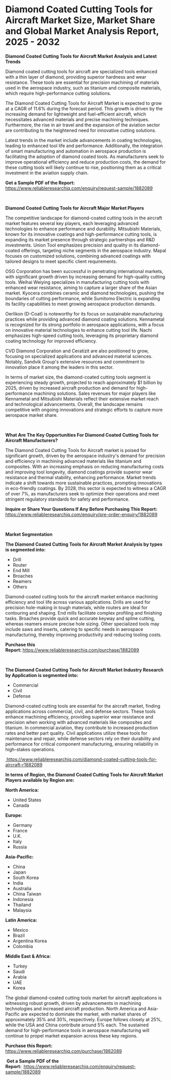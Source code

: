 <p><h1>Diamond Coated Cutting Tools for Aircraft Market Size, Market Share and Global Market Analysis Report, 2025 - 2032</h1></p><p><strong>Diamond Coated Cutting Tools for Aircraft Market Analysis and Latest Trends</strong></p>
<p><p>Diamond coated cutting tools for aircraft are specialized tools enhanced with a thin layer of diamond, providing superior hardness and wear resistance. These tools are essential for precision machining of materials used in the aerospace industry, such as titanium and composite materials, which require high-performance cutting solutions.</p><p>The Diamond Coated Cutting Tools for Aircraft Market is expected to grow at a CAGR of 11.6% during the forecast period. This growth is driven by the increasing demand for lightweight and fuel-efficient aircraft, which necessitates advanced materials and precise machining techniques. Furthermore, the rise in air travel and the expansion of the aviation sector are contributing to the heightened need for innovative cutting solutions.</p><p>Latest trends in the market include advancements in coating technologies, leading to enhanced tool life and performance. Additionally, the integration of smart manufacturing and automation in aerospace production is facilitating the adoption of diamond coated tools. As manufacturers seek to improve operational efficiency and reduce production costs, the demand for these cutting tools will likely continue to rise, positioning them as a critical investment in the aviation supply chain.</p></p>
<p><strong>Get a Sample PDF of the Report:&nbsp;</strong> <a href="https://www.reliableresearchiq.com/enquiry/request-sample/1882089?utm_campaign=2333&utm_medium=2&utm_source=Github&utm_content=ia&utm_term=12042025&utm_id=diamond-coated-cutting-tools-for-aircraft">https://www.reliableresearchiq.com/enquiry/request-sample/1882089</a></p>
<p>&nbsp;</p>
<p><strong>Diamond Coated Cutting Tools for Aircraft Major Market Players</strong></p>
<p><p>The competitive landscape for diamond-coated cutting tools in the aircraft market features several key players, each leveraging advanced technologies to enhance performance and durability. Mitsubishi Materials, known for its innovative coatings and high-performance cutting tools, is expanding its market presence through strategic partnerships and R&D investments. Union Tool emphasizes precision and quality in its diamond-coated offerings, targeting niche segments in the aerospace industry. Mapal focuses on customized solutions, combining advanced coatings with tailored designs to meet specific client requirements.</p><p>OSG Corporation has been successful in penetrating international markets, with significant growth driven by increasing demand for high-quality cutting tools. Weihai Weiying specializes in manufacturing cutting tools with enhanced wear resistance, aiming to capture a larger share of the Asian market. Kyocera combines ceramic and diamond technologies, pushing the boundaries of cutting performance, while Sumitomo Electric is expanding its facility capabilities to meet growing aerospace production demands.</p><p>Oerlikon (D-Coat) is noteworthy for its focus on sustainable manufacturing practices while providing advanced diamond coating solutions. Kennametal is recognized for its strong portfolio in aerospace applications, with a focus on innovative material technologies to enhance cutting tool life. Nachi emphasizes high-speed cutting tools, leveraging its proprietary diamond coating technology for improved efficiency.</p><p>CVD Diamond Corporation and Ceratizit are also positioned to grow, focusing on specialized applications and advanced material sciences. Notably, Sandvik Group's extensive resources and commitment to innovation place it among the leaders in this sector.</p><p>In terms of market size, the diamond-coated cutting tools segment is experiencing steady growth, projected to reach approximately $1 billion by 2025, driven by increased aircraft production and demand for high-performance machining solutions. Sales revenues for major players like Kennametal and Mitsubishi Materials reflect their extensive market reach and technological advancements. Overall, the landscape remains competitive with ongoing innovations and strategic efforts to capture more aerospace market share.</p></p>
<p>&nbsp;</p>
<p><strong>What Are The Key Opportunities For Diamond Coated Cutting Tools for Aircraft Manufacturers?</strong></p>
<p><p>The Diamond Coated Cutting Tools for Aircraft market is poised for significant growth, driven by the aerospace industry's demand for precision and efficiency in machining advanced materials like titanium and composites. With an increasing emphasis on reducing manufacturing costs and improving tool longevity, diamond coatings provide superior wear resistance and thermal stability, enhancing performance. Market trends indicate a shift towards more sustainable practices, prompting innovations in eco-friendly coatings. By 2028, this sector is expected to witness a CAGR of over 7%, as manufacturers seek to optimize their operations and meet stringent regulatory standards for safety and performance.</p></p>
<p><strong>Inquire or Share Your Questions If Any Before Purchasing This Report:</strong> <a href="https://www.reliableresearchiq.com/enquiry/pre-order-enquiry/1882089?utm_campaign=2333&utm_medium=2&utm_source=Github&utm_content=ia&utm_term=12042025&utm_id=diamond-coated-cutting-tools-for-aircraft">https://www.reliableresearchiq.com/enquiry/pre-order-enquiry/1882089</a></p>
<p>&nbsp;</p>
<p><strong>Market Segmentation</strong></p>
<p><strong>The Diamond Coated Cutting Tools for Aircraft Market Analysis by types is segmented into:</strong></p>
<p><ul><li>Drill</li><li>Router</li><li>End Mill</li><li>Broaches</li><li>Reamers</li><li>Others</li></ul></p>
<p><p>Diamond-coated cutting tools for the aircraft market enhance machining efficiency and tool life across various applications. Drills are used for precision hole-making in tough materials, while routers are ideal for contouring and shaping. End mills facilitate complex profiling and finishing tasks. Broaches provide quick and accurate keyway and spline cutting, whereas reamers ensure precise hole sizing. Other specialized tools may include saws and inserts, catering to specific needs in aerospace manufacturing, thereby improving productivity and reducing tooling costs.</p></p>
<p><strong>Purchase this Report:&nbsp;</strong><a href="https://www.reliableresearchiq.com/purchase/1882089?utm_campaign=2333&utm_medium=2&utm_source=Github&utm_content=ia&utm_term=12042025&utm_id=diamond-coated-cutting-tools-for-aircraft">https://www.reliableresearchiq.com/purchase/1882089</a></p>
<p>&nbsp;</p>
<p><strong>The Diamond Coated Cutting Tools for Aircraft Market Industry Research by Application is segmented into:</strong></p>
<p><ul><li>Commercial</li><li>Civil</li><li>Defense</li></ul></p>
<p><p>Diamond-coated cutting tools are essential for the aircraft market, finding applications across commercial, civil, and defense sectors. These tools enhance machining efficiency, providing superior wear resistance and precision when working with advanced materials like composites and titanium. In commercial aviation, they contribute to increased production rates and better part quality. Civil applications utilize these tools for maintenance and repair, while defense sectors rely on their durability and performance for critical component manufacturing, ensuring reliability in high-stakes operations.</p></p>
<p><a href="https://www.reliableresearchiq.com/diamond-coated-cutting-tools-for-aircraft-r1882089?utm_campaign=2333&utm_medium=2&utm_source=Github&utm_content=ia&utm_term=12042025&utm_id=diamond-coated-cutting-tools-for-aircraft">&nbsp;https://www.reliableresearchiq.com/diamond-coated-cutting-tools-for-aircraft-r1882089</a></p>
<p><strong>In terms of Region, the Diamond Coated Cutting Tools for Aircraft Market Players available by Region are:</strong></p>
<p>
    <p> <strong> North America: </strong>
        <ul>
            <li>United States</li>
            <li>Canada</li>
        </ul>
        </p> 
    <p> <strong> Europe: </strong>
        <ul>
            <li>Germany</li>
            <li>France</li>
            <li>U.K.</li>
            <li>Italy</li>
            <li>Russia</li>
        </ul>
        </p> 
    <p> <strong> Asia-Pacific: </strong>
        <ul>
            <li>China</li>
            <li>Japan</li>
            <li>South Korea</li>
            <li>India</li>
            <li>Australia</li>
            <li>China Taiwan</li>
            <li>Indonesia</li>
            <li>Thailand</li>
            <li>Malaysia</li>
        </ul>
        </p> 
    <p> <strong> Latin America: </strong>
        <ul>
            <li>Mexico</li>
            <li>Brazil</li>
            <li>Argentina Korea</li>
            <li>Colombia</li>
        </ul>
        </p> 
    <p> <strong> Middle East & Africa: </strong>
        <ul>
            <li>Turkey</li>
            <li>Saudi</li>
            <li>Arabia</li>
            <li>UAE</li>
            <li>Korea</li>
        </ul>
    </p>
    </p>
<p><p>The global diamond-coated cutting tools market for aircraft applications is witnessing robust growth, driven by advancements in machining technologies and increased aircraft production. North America and Asia-Pacific are expected to dominate the market, with market shares of approximately 35% and 30%, respectively. Europe follows closely at 25%, while the USA and China contribute around 5% each. The sustained demand for high-performance tools in aerospace manufacturing will continue to propel market expansion across these key regions.</p></p>
<p><strong>Purchase this Report: </strong><a href="https://www.reliableresearchiq.com/purchase/1882089?utm_campaign=2333&utm_medium=2&utm_source=Github&utm_content=ia&utm_term=12042025&utm_id=diamond-coated-cutting-tools-for-aircraft">https://www.reliableresearchiq.com/purchase/1882089</a></p>
<p>&nbsp;<strong>Get a Sample PDF of the Report:&nbsp;&nbsp;</strong><a href="https://www.reliableresearchiq.com/enquiry/request-sample/1882089?utm_campaign=2333&utm_medium=2&utm_source=Github&utm_content=ia&utm_term=12042025&utm_id=diamond-coated-cutting-tools-for-aircraft">https://www.reliableresearchiq.com/enquiry/request-sample/1882089</a></p>
<p><strong></strong></p>
<p><p></p><p></p><p></p></p>
